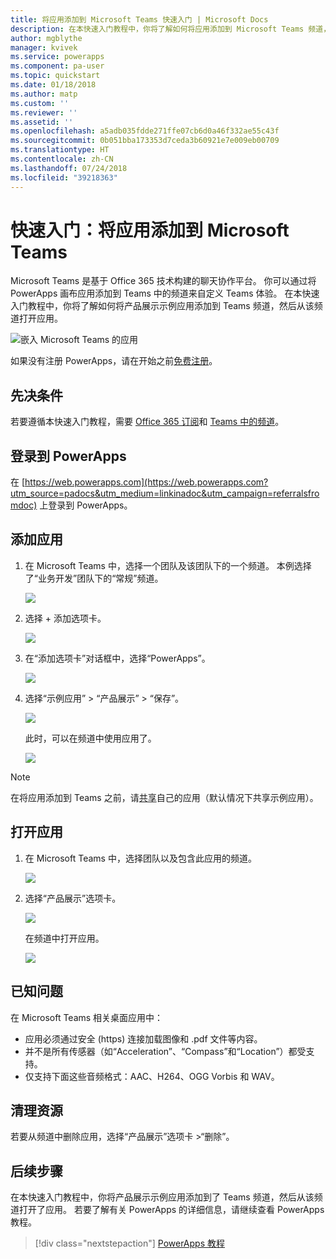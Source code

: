 ```yaml
---
title: 将应用添加到 Microsoft Teams 快速入门 | Microsoft Docs
description: 在本快速入门教程中，你将了解如何将应用添加到 Microsoft Teams 频道，以便应用的共享对象可以在此频道中打开该应用。
author: mgblythe
manager: kvivek
ms.service: powerapps
ms.component: pa-user
ms.topic: quickstart
ms.date: 01/18/2018
ms.author: matp
ms.custom: ''
ms.reviewer: ''
ms.assetid: ''
ms.openlocfilehash: a5adb035fdde271ffe07cb6d0a46f332ae55c43f
ms.sourcegitcommit: 0b051bba173353d7ceda3b60921e7e009eb00709
ms.translationtype: HT
ms.contentlocale: zh-CN
ms.lasthandoff: 07/24/2018
ms.locfileid: "39218363"
---
```

# <a name="quickstart-add-an-app-to-microsoft-teams"></a>快速入门：将应用添加到 Microsoft Teams

Microsoft Teams 是基于 Office 365 技术构建的聊天协作平台。 你可以通过将 PowerApps 画布应用添加到 Teams 中的频道来自定义 Teams 体验。 在本快速入门教程中，你将了解如何将产品展示示例应用添加到 Teams 频道，然后从该频道打开应用。 

![嵌入 Microsoft Teams 的应用](./media/open-app-embedded-in-teams/embedded-app.png)

如果没有注册 PowerApps，请在开始之前[免费注册](https://web.powerapps.com/signup?redirect=marketing&email=)。

## <a name="prerequisites"></a>先决条件

若要遵循本快速入门教程，需要 [Office 365 订阅](https://signup.microsoft.com/Signup?OfferId=467eab54-127b-42d3-b046-3844b860bebf&dl=O365_BUSINESS_PREMIUM&ali=1)和 [Teams 中的频道](https://www.youtube.com/watch?v=he2f1quaR7M)。

## <a name="sign-in-to-powerapps"></a>登录到 PowerApps

在 [https://web.powerapps.com](https://web.powerapps.com?utm_source=padocs&utm_medium=linkinadoc&utm_campaign=referralsfromdoc) 上登录到 PowerApps。

## <a name="add-an-app"></a>添加应用

1. 在 Microsoft Teams 中，选择一个团队及该团队下的一个频道。 本例选择了“业务开发”团队下的“常规”频道。

    ![](./media/open-app-embedded-in-teams/teams-select-channel.png)

2. 选择 + 添加选项卡。

    ![](./media/open-app-embedded-in-teams/teams-add-tab.png)

3. 在“添加选项卡”对话框中，选择“PowerApps”。

    ![](./media/open-app-embedded-in-teams/add-a-tab.png)

4. 选择“示例应用” > “产品展示” > “保存”。

    ![](./media/open-app-embedded-in-teams/select-an-app.png)

    此时，可以在频道中使用应用了。

    ![](./media/open-app-embedded-in-teams/app-in-channel.png)

> [!NOTE]
> 在将应用添加到 Teams 之前，请[共享](../maker/canvas-apps/share-app.md)自己的应用（默认情况下共享示例应用）。

## <a name="open-an-app"></a>打开应用

1. 在 Microsoft Teams 中，选择团队以及包含此应用的频道。

    ![](./media/open-app-embedded-in-teams/teams-select-channel.png)

2. 选择“产品展示”选项卡。

    ![](./media/open-app-embedded-in-teams/open-tab.png)

    在频道中打开应用。

    ![](./media/open-app-embedded-in-teams/app-in-channel.png)

## <a name="known-issues"></a>已知问题

在 Microsoft Teams 相关桌面应用中：

* 应用必须通过安全 (https) 连接加载图像和 .pdf 文件等内容。
* 并不是所有传感器（如“Acceleration”、“Compass”和“Location”）都受支持。
* 仅支持下面这些音频格式：AAC、H264、OGG Vorbis 和 WAV。

## <a name="clean-up-resources"></a>清理资源

若要从频道中删除应用，选择“产品展示”选项卡 >“删除”。

## <a name="next-steps"></a>后续步骤

在本快速入门教程中，你将产品展示示例应用添加到了 Teams 频道，然后从该频道打开了应用。 若要了解有关 PowerApps 的详细信息，请继续查看 PowerApps 教程。

> [!div class="nextstepaction"]
> [PowerApps 教程](../maker/canvas-apps/get-started-create-from-blank.md)
